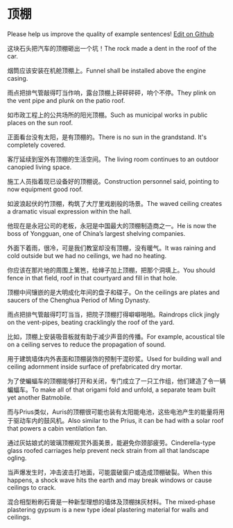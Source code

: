 # 顶棚

Please help us improve the quality of example sentences! [Edit on Github](https://github.com/jiyushe/jiyu-example-sentence-source/blob/main/chinese/dingpeng.md)

<p><span class="chinese">这块石头把汽车的顶棚砸出一个坑！</span><span class="english">The rock made a dent in the roof of the car.</span></p>

<p><span class="chinese">烟筒应该安装在机舱顶棚上。</span><span class="english">Funnel shall be installed above the engine casing.</span></p>

<p><span class="chinese">雨点把排气管敲得叮当作响，露台顶棚上砰砰砰砰，响个不停。</span><span class="english">They plink on the vent pipe and plunk on the patio roof.</span></p>

<p><span class="chinese">如市政工程上的公共场所的阳光顶棚。</span><span class="english">Such as municipal works in public places on the sun roof.</span></p>

<p><span class="chinese">正面看台没有太阳，是有顶棚的。</span><span class="english">There is no sun in the grandstand. It's completely covered.</span></p>

<p><span class="chinese">客厅延续到室外有顶棚的生活空间。</span><span class="english">The living room continues to an outdoor canopied living space.</span></p>

<p><span class="chinese">施工人员指着现已设备好的顶棚说。</span><span class="english">Construction personnel said, pointing to now equipment good roof.</span></p>

<p><span class="chinese">如波浪起伏的竹顶棚，构筑了大厅里戏剧般的场景。</span><span class="english">The waved ceiling creates a dramatic visual expression within the hall.</span></p>

<p><span class="chinese">他现在是永冠公司的老板，永冠是中国最大的顶棚制造商之一。</span><span class="english">He is now the boss of Yongguan, one of China’s largest shelving companies.</span></p>

<p><span class="chinese">外面下着雨，很冷，可是我们教室却没有顶棚，没有暖气。</span><span class="english">It was raining and cold outside but we had no ceilings, we had no heating.</span></p>

<p><span class="chinese">你应该在那片地的周围上篱笆，给婶子加上顶棚，把那个洞填上。</span><span class="english">You should fence in that field, roof in that courtyard and fill in that hole.</span></p>

<p><span class="chinese">顶棚中间镶嵌的是大明成化年间的盘子和碟子。</span><span class="english">On the ceilings are plates and saucers of the Chenghua Period of Ming Dynasty.</span></p>

<p><span class="chinese">雨点把排气管敲得叮叮当当，把院子顶棚打得噼噼啪啪。</span><span class="english">Raindrops click jingly on the vent-pipes, beating cracklingly the roof of the yard.</span></p>

<p><span class="chinese">比如，顶棚上安装吸音板就有助于减少声音的传播。</span><span class="english">For example, acoustical tile on a ceiling serves to reduce the propagation of sound.</span></p>

<p><span class="chinese">用于建筑墙体内外表面和顶棚装饰的预制干混砂浆。</span><span class="english">Used for building wall and ceiling adornment inside surface of prefabricated dry mortar.</span></p>

<p><span class="chinese">为了使蝙蝠车的顶棚能够打开和关闭，专门成立了一只工作组，他们建造了令一辆蝙蝠车。</span><span class="english">To make all of that origami fold and unfold, a separate team built yet another Batmobile.</span></p>

<p><span class="chinese">而与Prius类似，Auris的顶棚很可能也装有太阳能电池，这些电池产生的能量将用于驱动车内的鼓风机。</span><span class="english">Also similar to the Prius, it can be had with a solar roof that powers a cabin ventilation fan.</span></p>

<p><span class="chinese">通过灰姑娘式的玻璃顶棚观赏外面美景，能避免你颈部疲劳。</span><span class="english">Cinderella-type glass roofed carriages help prevent neck strain from all that landscape ogling.</span></p>

<p><span class="chinese">当声爆发生时，冲击波击打地面，可能震破窗户或造成顶棚破裂。</span><span class="english">When this happens, a shock wave hits the earth and may break windows or cause ceilings to crack.</span></p>

<p><span class="chinese">混合相型粉刷石膏是一种新型理想的墙体及顶棚抹灰材料。</span><span class="english">The mixed-phase plastering gypsum is a new type ideal plastering material for walls and ceilings.</span></p>

